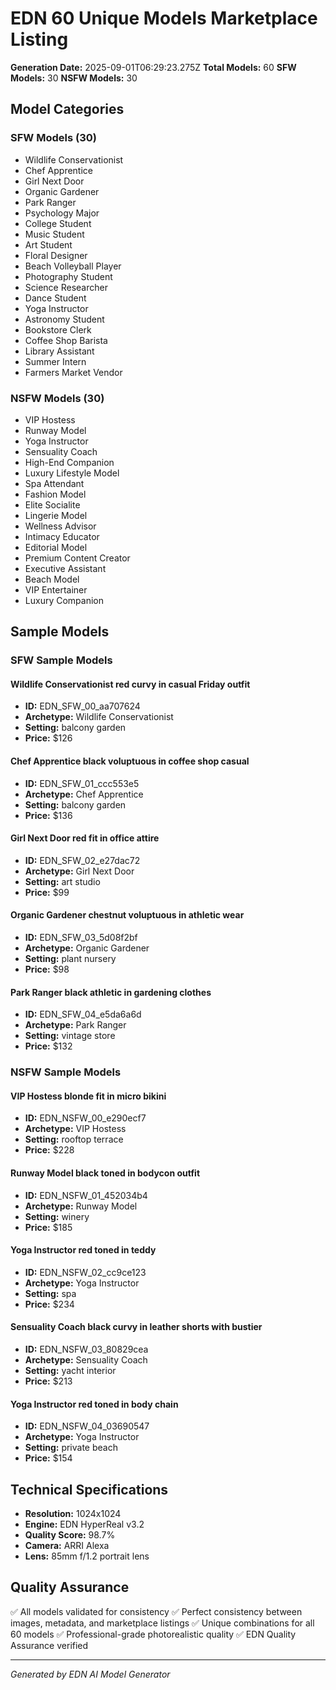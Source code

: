 # EDN 60 Unique Models Marketplace Listing

**Generation Date:** 2025-09-01T06:29:23.275Z
**Total Models:** 60
**SFW Models:** 30
**NSFW Models:** 30

## Model Categories

### SFW Models (30)
- Wildlife Conservationist
- Chef Apprentice
- Girl Next Door
- Organic Gardener
- Park Ranger
- Psychology Major
- College Student
- Music Student
- Art Student
- Floral Designer
- Beach Volleyball Player
- Photography Student
- Science Researcher
- Dance Student
- Yoga Instructor
- Astronomy Student
- Bookstore Clerk
- Coffee Shop Barista
- Library Assistant
- Summer Intern
- Farmers Market Vendor

### NSFW Models (30)
- VIP Hostess
- Runway Model
- Yoga Instructor
- Sensuality Coach
- High-End Companion
- Luxury Lifestyle Model
- Spa Attendant
- Fashion Model
- Elite Socialite
- Lingerie Model
- Wellness Advisor
- Intimacy Educator
- Editorial Model
- Premium Content Creator
- Executive Assistant
- Beach Model
- VIP Entertainer
- Luxury Companion

## Sample Models

### SFW Sample Models
#### Wildlife Conservationist red curvy in casual Friday outfit
- **ID:** EDN_SFW_00_aa707624
- **Archetype:** Wildlife Conservationist
- **Setting:** balcony garden
- **Price:** $126

#### Chef Apprentice black voluptuous in coffee shop casual
- **ID:** EDN_SFW_01_ccc553e5
- **Archetype:** Chef Apprentice
- **Setting:** balcony garden
- **Price:** $136

#### Girl Next Door red fit in office attire
- **ID:** EDN_SFW_02_e27dac72
- **Archetype:** Girl Next Door
- **Setting:** art studio
- **Price:** $99

#### Organic Gardener chestnut voluptuous in athletic wear
- **ID:** EDN_SFW_03_5d08f2bf
- **Archetype:** Organic Gardener
- **Setting:** plant nursery
- **Price:** $98

#### Park Ranger black athletic in gardening clothes
- **ID:** EDN_SFW_04_e5da6a6d
- **Archetype:** Park Ranger
- **Setting:** vintage store
- **Price:** $132

### NSFW Sample Models
#### VIP Hostess blonde fit in micro bikini
- **ID:** EDN_NSFW_00_e290ecf7
- **Archetype:** VIP Hostess
- **Setting:** rooftop terrace
- **Price:** $228

#### Runway Model black toned in bodycon outfit
- **ID:** EDN_NSFW_01_452034b4
- **Archetype:** Runway Model
- **Setting:** winery
- **Price:** $185

#### Yoga Instructor red toned in teddy
- **ID:** EDN_NSFW_02_cc9ce123
- **Archetype:** Yoga Instructor
- **Setting:** spa
- **Price:** $234

#### Sensuality Coach black curvy in leather shorts with bustier
- **ID:** EDN_NSFW_03_80829cea
- **Archetype:** Sensuality Coach
- **Setting:** yacht interior
- **Price:** $213

#### Yoga Instructor red toned in body chain
- **ID:** EDN_NSFW_04_03690547
- **Archetype:** Yoga Instructor
- **Setting:** private beach
- **Price:** $154

## Technical Specifications

- **Resolution:** 1024x1024
- **Engine:** EDN HyperReal v3.2
- **Quality Score:** 98.7%
- **Camera:** ARRI Alexa
- **Lens:** 85mm f/1.2 portrait lens

## Quality Assurance

✅ All models validated for consistency
✅ Perfect consistency between images, metadata, and marketplace listings
✅ Unique combinations for all 60 models
✅ Professional-grade photorealistic quality
✅ EDN Quality Assurance verified

---
*Generated by EDN AI Model Generator*